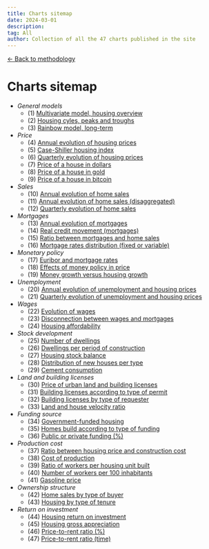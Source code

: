```yaml
---
title: Charts sitemap
date: 2024-03-01
description:
tag: All
author: Collection of all the 47 charts published in the site
---
```


<div class="meta-line"><a class="meta-back" href="/methodology#data-base-access">← Back to methodology</a></div>

# Charts sitemap

+ _General models_
  * (1) [Multivariate model, housing overview](/images/multivariate.png)
  * (2) [Housing cyles, peaks and troughs](/images/rainbow.png)
  * (3) [Rainbow model, long-term](/images/rainbowmax.png)
+ _Price_
  * (4) [Annual evolution of housing prices](/images/priceyearly.png)
  * (5) [Case-Shiller housing index](/images/ipvvr.png)
  * (6) [Quarterly evolution of housing prices](/images/pricequarterly.png)
  * (7) [Price of a house in dollars](/images/housedollar.png)
  * (8) [Price of a house in gold](/images/housegold.png)
  * (9) [Price of a house in bitcoin](/images/housebitcoin.png)
+ _Sales_
  * (10) [Annual evolution of home sales](/images/salesyearly1.png)
  * (11) [Annual evolution of home sales (disaggregated)](/images/salesyearly2.png)
  * (12) [Quarterly evolution of home sales](/images/salesquarterly.png)
+ _Mortgages_
  * (13) [Annual evolution of mortgages](/images/credityearly.png)
  * (14) [Real credit movement (mortgages)](/images/creditmovement.png)
  * (15) [Ratio between mortgages and home sales](/images/creditratio.png)
  * (16) [Mortgage rates distribution (fixed or variable)](/images/typemortgage.png)
+ _Monetary policy_
  * (17) [Euribor and mortgage rates](/images/euribor.png)
  * (18) [Effects of money policy in price](/images/pricemoneypolicy.png)
  * (19) [Money growth versus housing growth](/images/moneygrowth.png)
+ _Unemployment_
  * (20) [Annual evolution of unemployment and housing prices](/images/labor1.png)
  * (21) [Quarterly evolution of unemployment and housing prices](/images/labor2.png)
+ _Wages_
  * (22) [Evolution of wages](/images/wageyearly.png)
  * (23) [Disconnection between wages and mortgages](/images/wageratio.png)
  * (24) [Housing affordability](/images/wageaffordability.png)
+ _Stock development_
  * (25) [Number of dwellings](/images/stockyearly.png)
  * (26) [Dwellings per period of construction](/images/stockperiods.png)
  * (27) [Housing stock balance](/images/stockbalance.png)
  * (28) [Distribution of new houses per type](/images/typehouse.png)
  * (29) [Cement consumption](/images/cement.png)
+ _Land and building licenses_
  * (30) [Price of urban land and building licenses](/images/permitsland.png)
  * (31) [Building licenses according to type of permit](/images/permitstype.png)
  * (32) [Building licenses by type of requester](/images/permitsdistribution.png)
  * (33) [Land and house velocity ratio](/images/velocity.png)
+ _Funding source_
  * (34) [Government-funded housing](/images/publichousing.png)
  * (35) [Homes build according to type of funding](/images/publicprivate.png)
  * (36) [Public or private funding (%)](/images/publicprivateper.png)
+ _Production cost_
  * (37) [Ratio between housing price and construction cost](/images/costratio.png)
  * (38) [Cost of production](/images/costchange.png)
  * (39) [Ratio of workers per housing unit built](/images/workersperunit.png)
  * (40) [Number of workers per 100 inhabitants](/images/employed100.png)
  * (41) [Gasoline price](/images/gasoline.png)
+ _Ownership structure_
  * (42) [Home sales by type of buyer](/images/buyer.png)
  * (43) [Housing by type of tenure](/images/tenure.png)
+ _Return on investment_
  * (44) [Housing return on investment](/images/roinet.png)
  * (45) [Housing gross appreciation](/images/roigross.png)
  * (46) [Price-to-rent ratio (%)](/images/rentratio.png)
  * (47) [Price-to-rent ratio (time)](/images/renttime.png)
